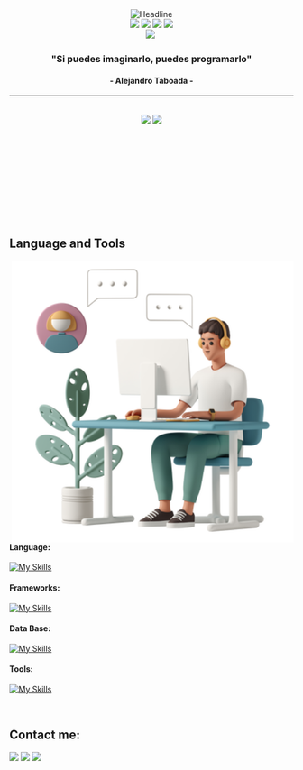 

<div align=center>
    <img src="https://readme-typing-svg.herokuapp.com?color=3bc7bb&size=38&center=true&vCenter=true&width=1000&height=60&font=Architects+Daughter&lines=¡Bienvenido+a+mi+perfil+de+GitHub!;Mi+Nombre+es+Luis;Soy+Estudiante+de+Ingeniería+de+Sistemas" alt="Headline" />
</div>

<div align="center">
  <a href="https://www.linkedin.com/in/luis-k-flores-de-la-cruz/"><img src="https://img.shields.io/badge/LinkedIn-%230077B5.svg?logo=linkedin&logoColor=white"></a>
  <a href="https://web.facebook.com/LuisKinnDC"><img src="https://img.shields.io/badge/Facebook-%231877F2.svg?logo=Facebook&logoColor=white"></a>
  <a href="https://instagram.com/luiskinndc"><img src="https://img.shields.io/badge/Instagram-%23E4405F.svg?logo=Instagram&logoColor=white"></a>
  <a href="https://discord.gg/https://discord.gg/mJawu6CCqs"><img src="https://img.shields.io/badge/Discord-%237289DA.svg?logo=discord&logoColor=white"></a>
</div>
<div align="center">  
    <img src="https://img.shields.io/github/followers/LuisKinnDC.svg?style=social&label=Seguidores&maxAge=2592000">
    <img src="https://komarev.com/ghpvc/?username=LuisKinnDC&label=Visitas&color=3bc7bb&style=flat" alt=""/>
</div>

<h3 align="center">"Si puedes imaginarlo, puedes programarlo"</h3>
<h4 align="center">- Alejandro Taboada -</h4>

<hr>


<br>

<div align="center" style="margin-bottom:200px">
 <img width=40% align="center" src="https://github-readme-stats.vercel.app/api/top-langs/?username=LuisKinnDC&layout=compact&theme=tokyonight&hide_border=true" />
  <img width=55% align="center" src="https://github-readme-streak-stats.herokuapp.com/?user=LuisKinnDC&theme=tokyonight&hide_border=true" />
</div>
<!--<p align="center"> <img src="https://komarev.com/ghpvc/?username=LuisKinnDC&label=Profile%20views&color=008B8B&style=flat" alt="" /> </p> -->

## Language and Tools
<img src="https://github.com/LuisKinnDC/Imagenes/blob/main/Imagenes/cumputer-student.png" min-width="500px" max-width="500px" width="500px" align="right" alt="">

#### Language:
[![My Skills](https://skillicons.dev/icons?i=js,ts,html,css,java&theme=light)](https://skillicons.dev)

#### Frameworks:
[![My Skills](https://skillicons.dev/icons?i=angular,spring&theme=light)](https://skillicons.dev)

#### Data Base:
[![My Skills](https://skillicons.dev/icons?i=postgres,mysql)](https://skillicons.dev)

#### Tools:
[![My Skills](https://skillicons.dev/icons?i=ps,idea,vscode,eclipse)](https://skillicons.dev)

<br>

## Contact me:
<div>
<a href="https://instagram.com/luiskinndc" target="_blank"><img loading="lazy" src="https://img.shields.io/badge/-Instagram-%23E4405F?style=for-the-badge&logo=instagram&logoColor=white" target="_blank"></a>
<a href = "mailto: luiskinndc@gmail.com"><img loading="lazy" src="https://img.shields.io/badge/Gmail-D14836?style=for-the-badge&logo=gmail&logoColor=white" target="_blank"></a>
<a href="https://www.linkedin.com/in/luis-k-flores-de-la-cruz/" target="_blank"><img loading="lazy" src="https://img.shields.io/badge/-LinkedIn-%230077B5?style=for-the-badge&logo=linkedin&logoColor=white" target="_blank"></a>   
</div>
